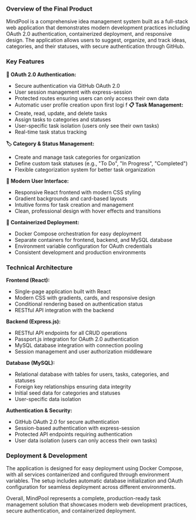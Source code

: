 ### Overview of the Final Product

MindPool is a comprehensive idea management system built as a full-stack web application that demonstrates modern development practices including OAuth 2.0 authentication, containerized deployment, and responsive design. The application allows users to suggest, organize, and track ideas, categories, and their statuses, with secure authentication through GitHub.

### Key Features

**🔐 OAuth 2.0 Authentication:**
- Secure authentication via GitHub OAuth 2.0
- User session management with express-session
- Protected routes ensuring users can only access their own data
- Automatic user profile creation upon first logi
f
**📋 Task Management:**
- Create, read, update, and delete tasks
- Assign tasks to categories and statuses
- User-specific task isolation (users only see their own tasks)
- Real-time task status tracking

**🏷️ Category & Status Management:**
- Create and manage task categories for organization
- Define custom task statuses (e.g., "To Do", "In Progress", "Completed")
- Flexible categorization system for better task organization

**🎨 Modern User Interface:**
- Responsive React frontend with modern CSS styling
- Gradient backgrounds and card-based layouts
- Intuitive forms for task creation and management
- Clean, professional design with hover effects and transitions

**🐳 Containerized Deployment:**
- Docker Compose orchestration for easy deployment
- Separate containers for frontend, backend, and MySQL database
- Environment variable configuration for OAuth credentials
- Consistent development and production environments

### Technical Architecture

**Frontend (React):**
- Single-page application built with React
- Modern CSS with gradients, cards, and responsive design
- Conditional rendering based on authentication status
- RESTful API integration with the backend

**Backend (Express.js):**
- RESTful API endpoints for all CRUD operations
- Passport.js integration for OAuth 2.0 authentication
- MySQL database integration with connection pooling
- Session management and user authorization middleware

**Database (MySQL):**
- Relational database with tables for users, tasks, categories, and statuses
- Foreign key relationships ensuring data integrity
- Initial seed data for categories and statuses
- User-specific data isolation

**Authentication & Security:**
- GitHub OAuth 2.0 for secure authentication
- Session-based authentication with express-session
- Protected API endpoints requiring authentication
- User data isolation (users can only access their own tasks)

### Deployment & Development

The application is designed for easy deployment using Docker Compose, with all services containerized and configured through environment variables. The setup includes automatic database initialization and OAuth configuration for seamless deployment across different environments.

Overall, MindPool represents a complete, production-ready task management solution that showcases modern web development practices, secure authentication, and containerized deployment.
